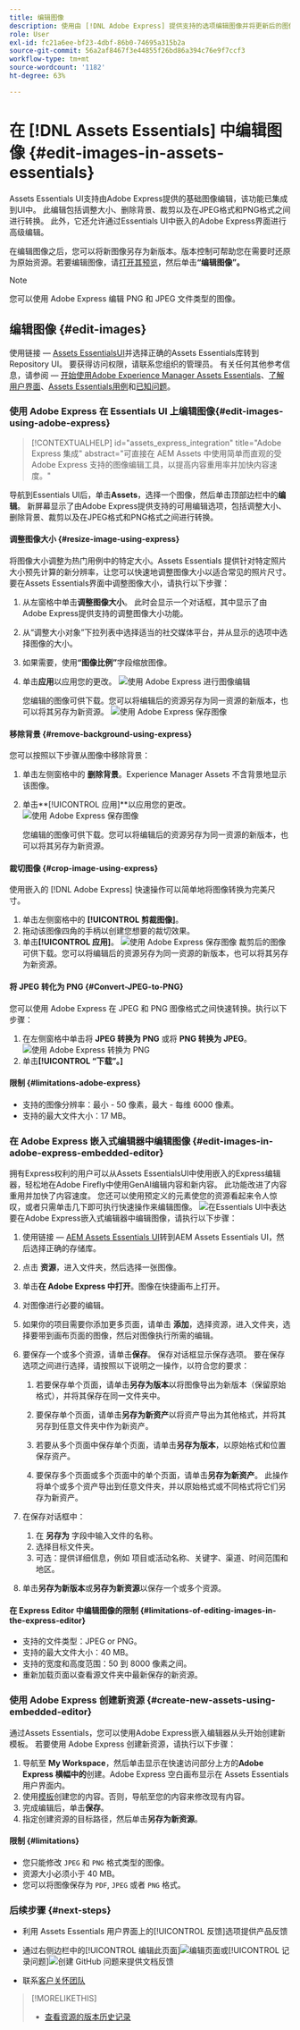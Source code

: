 ```yaml
---
title: 编辑图像
description: 使用由 [!DNL Adobe Express] 提供支持的选项编辑图像并将更新后的图像另存为版本。
role: User
exl-id: fc21a6ee-bf23-4dbf-86b0-74695a315b2a
source-git-commit: 56a2af8467f3e44855f26bd86a394c76e9f7ccf3
workflow-type: tm+mt
source-wordcount: '1182'
ht-degree: 63%

---
```


# 在 [!DNL Assets Essentials] 中编辑图像 {#edit-images-in-assets-essentials}

Assets Essentials UI支持由Adobe Express提供的基础图像编辑，该功能已集成到UI中。 此编辑包括调整大小、删除背景、裁剪以及在JPEG格式和PNG格式之间进行转换。 此外，它还允许通过Essentials UI中嵌入的Adobe Express界面进行高级编辑。

在编辑图像之后，您可以将新图像另存为新版本。版本控制可帮助您在需要时还原为原始资源。若要编辑图像，请[打开其预览](https://experienceleague.adobe.com/zh-hans/docs/experience-manager-assets-essentials/help/navigate-view#preview-assets)，然后单击&#x200B;**“编辑图像”。**

>[!NOTE]
>
>您可以使用 Adobe Express 编辑 PNG 和 JPEG 文件类型的图像。

<!--The editing actions that are available are Spot healing, Crop and straighten, Resize image, and Adjust image.-->

## 编辑图像 {#edit-images}

使用链接 — [Assets EssentialsUI](https://experience.adobe.com/#/assets)并选择正确的Assets Essentials库转到Repository UI。 要获得访问权限，请联系您组织的管理员。
有关任何其他参考信息，请参阅 — [开始使用Adobe Experience Manager Assets Essentials](https://experienceleague.adobe.com/zh-hans/docs/experience-manager-assets-essentials/help/get-started)、[了解用户界面](https://experienceleague.adobe.com/zh-hans/docs/experience-manager-assets-essentials/help/navigate-view)、[Assets Essentials用例](https://experienceleague.adobe.com/zh-hans/docs/experience-manager-assets-essentials/help/get-started#use-cases)和[已知问题](https://experienceleague.adobe.com/zh-hans/docs/experience-manager-assets-essentials/help/release-notes)。

### 使用 Adobe Express 在 Essentials UI 上编辑图像{#edit-images-using-adobe-express}

>[!CONTEXTUALHELP]
>id="assets_express_integration"
>title="Adobe Express 集成"
>abstract="可直接在 AEM Assets 中使用简单而直观的受 Adobe Express 支持的图像编辑工具，以提高内容重用率并加快内容速度。"

导航到Essentials UI后，单击&#x200B;**Assets**，选择一个图像，然后单击顶部边栏中的&#x200B;**编辑**。 新屏幕显示了由Adobe Express提供支持的可用编辑选项，包括调整大小、删除背景、裁剪以及在JPEG格式和PNG格式之间进行转换。

#### 调整图像大小 {#resize-image-using-express}

将图像大小调整为热门用例中的特定大小。Assets Essentials 提供针对特定照片大小预先计算的新分辨率，让您可以快速地调整图像大小以适合常见的照片尺寸。要在Assets Essentials界面中调整图像大小，请执行以下步骤：

1. 从左窗格中单击&#x200B;**调整图像大小**。 此时会显示一个对话框，其中显示了由Adobe Express提供支持的调整图像大小功能。
2. 从“调整大小对象”下拉列表中选择适当的社交媒体平台，并从显示的选项中选择图像的大小。
3. 如果需要，使用&#x200B;**“图像比例”**&#x200B;字段缩放图像。
4. 单击&#x200B;**应用**以应用您的更改。
   ![使用 Adobe Express 进行图像编辑](/help/using/assets/adobe-express-resize-image.png)

   您编辑的图像可供下载。您可以将编辑后的资源另存为同一资源的新版本，也可以将其另存为新资源。
   ![使用 Adobe Express 保存图像](/help/using/assets/adobe-express-resize-save.png)

#### 移除背景 {#remove-background-using-express}

您可以按照以下步骤从图像中移除背景：

1. 单击左侧窗格中的 **删除背景**。Experience Manager Assets 不含背景地显示该图像。
2. 单击&#x200B;**[!UICONTROL 应用]**以应用您的更改。
   ![使用 Adobe Express 保存图像](/help/using/assets/adobe-express-remove-background.png)

   您编辑的图像可供下载。您可以将编辑后的资源另存为同一资源的新版本，也可以将其另存为新资源。

#### 裁切图像 {#crop-image-using-express}

使用嵌入的 [!DNL Adobe Express] 快速操作可以简单地将图像转换为完美尺寸。

1. 单击左侧窗格中的 **[!UICONTROL 剪裁图像]**。
2. 拖动该图像四角的手柄以创建您想要的裁切效果。
3. 单击&#x200B;**[!UICONTROL 应用]**。
   ![使用 Adobe Express 保存图像](/help/using/assets/adobe-express-crop-image.png)
裁剪后的图像可供下载。您可以将编辑后的资源另存为同一资源的新版本，也可以将其另存为新资源。

#### 将 JPEG 转化为 PNG {#Convert-JPEG-to-PNG}

您可以使用 Adobe Express 在 JPEG 和 PNG 图像格式之间快速转换。执行以下步骤：

1. 在左侧窗格中单击将 **JPEG 转换为 PNG** 或将 **PNG 转换为 JPEG**。
   ![使用 Adobe Express 转换为 PNG](/help/using/assets/adobe-express-convert-image.png)
2. 单击&#x200B;**[!UICONTROL “下载”。]**

#### 限制 {#limitations-adobe-express}

* 支持的图像分辨率：最小 - 50 像素，最大 - 每维 6000 像素。
* 支持的最大文件大小：17 MB。

### 在 Adobe Express 嵌入式编辑器中编辑图像 {#edit-images-in-adobe-express-embedded-editor}

拥有Express权利的用户可以从Assets EssentialsUI中使用嵌入的Express编辑器，轻松地在Adobe Firefly中使用GenAI编辑内容和新内容。 此功能改进了内容重用并加快了内容速度。 您还可以使用预定义的元素使您的资源看起来令人惊叹，或者只需单击几下即可执行快速操作来编辑图像。
![在Essentials UI中表达](/help/using/assets/express-in-essentials-ui.jpg)
要在Adobe Express嵌入式编辑器中编辑图像，请执行以下步骤：

1. 使用链接 — [AEM Assets Essentials UI](https://experience.adobe.com/#/assets)转到AEM Assets Essentials UI，然后选择正确的存储库。
1. 点击 **资源**，进入文件夹，然后选择一张图像。
1. 单击&#x200B;**在 Adobe Express 中打开**。图像在快捷画布上打开。
1. 对图像进行必要的编辑。
1. 如果你的项目需要你添加更多页面，请单击 **添加**，选择资源，进入文件夹，选择要带到画布页面的图像，然后对图像执行所需的编辑。
1. 要保存一个或多个资源，请单击&#x200B;**保存**。 保存对话框显示保存选项。 要在保存选项之间进行选择，请按照以下说明之一操作，以符合您的要求：
   1. 若要保存单个页面，请单击&#x200B;**另存为版本**&#x200B;以将图像导出为新版本（保留原始格式），并将其保存在同一文件夹中。

   1. 要保存单个页面，请单击&#x200B;**另存为新资产**&#x200B;以将资产导出为其他格式，并将其另存到任意文件夹中作为新资产。

   1. 若要从多个页面中保存单个页面，请单击&#x200B;**另存为版本**，以原始格式和位置保存资产。

   1. 要保存多个页面或多个页面中的单个页面，请单击&#x200B;**另存为新资产**。 此操作将单个或多个资产导出到任意文件夹，并以原始格式或不同格式将它们另存为新资产。

1. 在保存对话框中：
   1. 在 **另存为** 字段中输入文件的名称。
   1. 选择目标文件夹。
   1. 可选：提供详细信息，例如 项目或活动名称、关键字、渠道、时间范围和地区。
1. 单击&#x200B;**另存为新版本**&#x200B;或&#x200B;**另存为新资源**&#x200B;以保存一个或多个资源。

#### 在 Express Editor 中编辑图像的限制 {#limitations-of-editing-images-in-the-express-editor}

* 支持的文件类型：JPEG or PNG。
* 支持的最大文件大小：40 MB。
* 支持的宽度和高度范围：50 到 8000 像素之间。
* 重新加载页面以查看源文件夹中最新保存的新资源。

### 使用 Adobe Express 创建新资源 {#create-new-assets-using-embedded-editor}

通过Assets Essentials，您可以使用Adobe Express嵌入编辑器从头开始创建新模板。 若要使用 Adobe Express 创建新资源，请执行以下步骤：

1. 导航至 **My Workspace**，然后单击显示在快速访问部分上方的&#x200B;**Adobe Express 横幅中的**&#x200B;创建。Adobe Express 空白画布显示在 Assets Essentials 用户界面内。
1. 使用[模板](https://helpx.adobe.com/cn/express/using/work-with-templates.html)创建您的内容。否则，导航至您的内容来修改现有内容。
1. 完成编辑后，单击&#x200B;**保存**。
1. 指定创建资源的目标路径，然后单击&#x200B;**另存为新资源**。

#### 限制 {#limitations}

* 您只能修改 `JPEG` 和 `PNG` 格式类型的图像。
* 资源大小必须小于 40 MB。
* 您可以将图像保存为 `PDF`, `JPEG` 或者 `PNG` 格式。

<!--
## Edit images using [!DNL Adobe Photoshop Express] {#edit-using-photoshop-express}

<!--
After editing an image, you can save the new image as a new version. Versioning helps you to revert to the original asset later, if needed. To edit an image, [open its preview](/help/using/navigate-view.md#preview-assets) and click **[!UICONTROL Edit Image]** ![edit icon](assets/do-not-localize/edit-icon.png) from the rail on the right.

![Options to edit an image](assets/edit-image2.png)

*Figure: The options to edit images are powered by [!DNL Adobe Photoshop Express].*
-->
<!--
### Spot heal images {#spot-heal-images-using-photoshop-express}

If there are minor spots or small objects on an image, you can edit and remove the spots using the spot healing feature provided by Adobe Photoshop.

The brush samples the retouched area and makes the repaired pixels blend seamlessly into the rest of the image. Use a brush size that is only slightly larger than the spot you want to fix.

![Spot healing edit option](assets/edit-spot-healing.png)

<!-- 
TBD: See if we should give backlinks to PS docs for these concepts.
For more information about how Spot Healing works in Photoshop, see [retouching and repairing photos](https://helpx.adobe.com/photoshop/using/retouching-repairing-images.html). 
-->
<!--
### Crop and straighten images {#crop-straighten-images-using-photoshop-express}

Using the crop and straighten option that you can do basic cropping, rotate image, flip it horizontally or vertically, and crop it to dimensions suitable for popular social media websites.

To save your edits, click **[!UICONTROL Crop Image]**. After editing, you can save the new image as a version.

![Option to crop and straighten](assets/edit-crop-straighten.png)

Many default options let you crop your image to the best proportions that fit various social media profiles and posts.

### Resize image {#resize-image-using-photoshop-express}

You can view the common photo sizes in centimeters or inches to know the dimensions. By default, the resizing method retains the aspect ratio. To manually override the aspect ratio, click ![](assets/do-not-localize/lock-closed-icon.png).

Enter the dimensions and click **[!UICONTROL Resize Image]** to resize the image. Before you save the changes as a version, you can either undo all the changes done before saving by clicking [!UICONTROL Undo] or you can change the specific step in the editing process by clicking [!UICONTROL Revert].

![Options when resizing an image](assets/resize-image.png)

### Adjust image {#adjust-image-using-photoshop-express}

[!DNL Assets Essentials] lets you adjust the color, tone, contrast, and more, with just a few clicks. Click **[!UICONTROL Adjust image]** in the edit window. The following options are available in the right sidebar:

* **Popular**: [!UICONTROL High Contrast & Detail], [!UICONTROL Desaturated Contrast], [!UICONTROL Aged Photo], [!UICONTROL B&W Soft], and [!UICONTROL B&W Sepia Tone].
* **Color**: [!UICONTROL Natural], [!UICONTROL Bright], [!UICONTROL High Contrast], [!UICONTROL High Contrast & Detail], [!UICONTROL Vivid], and [!UICONTROL Matte].
* **Creative**: [!UICONTROL Desaturated Contrast], [!UICONTROL Cool Light], [!UICONTROL Turquoise & Red], [!UICONTROL Soft Mist], [!UICONTROL Vintage Instant], [!UICONTROL Warm Contrast], [!UICONTROL Flat & Green], [!UICONTROL Red Lift Matte], [!UICONTROL Warm Shadows], and [!UICONTROL Aged Photo].
* **B&W**: [!UICONTROL B&W Landscape], [!UICONTROL B&W High Contrast], [!UICONTROL B&W Punch], [!UICONTROL B&W Low Contrast], [!UICONTROL B&W Flat], [!UICONTROL B&W Soft], [!UICONTROL B&W Infrared], [!UICONTROL B&W Selenium Tone], [!UICONTROL B&W Sepia Tone], and [!UICONTROL B&W Split Tone].
* **Vignetting**: [!UICONTROL None], [!UICONTROL Light], [!UICONTROL Medium], and [!UICONTROL Heavy].

![Adjust image by editing](assets/adjust-image.png)

<!--
TBD: Insert a video of the available social media options.
-->

### 后续步骤 {#next-steps}

* 利用 Assets Essentials 用户界面上的[!UICONTROL 反馈]选项提供产品反馈

* 通过右侧边栏中的[!UICONTROL 编辑此页面]![编辑页面](assets/do-not-localize/edit-page.png)或[!UICONTROL 记录问题]![创建 GitHub 问题](assets/do-not-localize/github-issue.png)来提供文档反馈

* 联系[客户关怀团队](https://experienceleague.adobe.com/?support-solution=General#support)

>[!MORELIKETHIS]
>
>* [查看资源的版本历史记录](/help/using/navigate-view.md)
